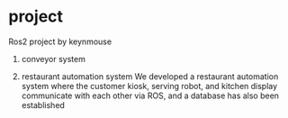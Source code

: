 # project
Ros2 project by keynmouse

1. conveyor system
   
3.  restaurant automation system
    We developed a restaurant automation system where the customer kiosk, serving robot, and kitchen display communicate with each other via ROS, and a database has also been established

